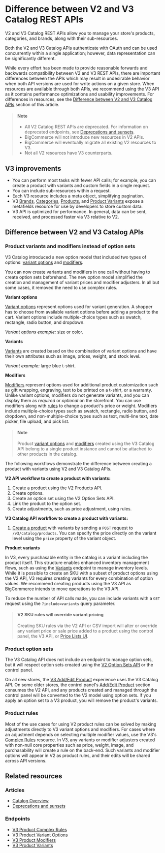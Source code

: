 # Difference between V2 and V3 Catalog REST APIs



V2 and V3 Catalog REST APIs allow you to manage your store's products, categories, and brands, along with their sub-resources.

Both the V2 and V3 Catalog APIs authenticate with OAuth and can be used concurrently within a single application; however, data representation can be significantly different.

While every effort has been made to provide reasonable forwards and backwards compatibility between V2 and V3 REST APIs, there are important differences between the APIs which may result in undesirable behavior when both API versions are used for write actions on a given store. When resources are available through both APIs, we recommend using the V3 API as it contains performance optimizations and usability improvements.
For differences in resources, see the [Difference between V2 and V3 Catalog APIs](#difference-between-v2-and-v3-catalog-apis) section of this article.

<!-- theme: info -->
> #### Note
> * All V2 Catalog REST APIs are deprecated. For information on deprecated endpoints, see [Deprecations and sunsets](/api-docs/getting-started/deprecations-and-sunsets).
> * BigCommerce will not introduce new resources in V2 APIs.
> * BigCommerce will eventually migrate all existing V2 resources to V3.
> * Not all V2 resources have V3 counterparts. 



## V3 improvements

* You can perform most tasks with fewer API calls; for example, you can create a product with variants and custom fields in a single request.
* You can include sub-resources within a request.
* Each V3 resource includes a meta object, simplifying pagination.
* V3 [Brands](/api-reference/store-management/catalog/brands/getbrandbyid), [Categories](/api-reference/store-management/catalog/category/getcategorybyid), [Products](/api-reference/store-management/catalog/products/getproductbyid), and [Product Variants](/api-reference/store-management/catalog/product-variants/getvariantbyid) expose a metafields resource for use by developers to store custom data.
* V3 API is optimized for performance. In general, data can be sent, received, and processed faster via V3 relative to V2.

## Difference between V2 and V3 Catalog APIs

### Product variants and modifiers instead of option sets

V3 Catalog introduced a new option model that included two types of options: [variant options](/api-docs/store-management/catalog/catalog-overview#variant-options) and [modifiers](/api-docs/store-management/catalog/catalog-overview#modifier-options). 

You can now create variants and modifiers in one call without having to create option sets beforehand. The new option model simplified the creation and management of variant prices and modifier adjusters. In all but some cases,  it removed the need to use complex rules.

**Variant options**

[Variant options](/api-docs/store-management/catalog/catalog-overview#variant-options) represent options used for variant generation. A shopper has to choose from available variant options before adding a product to the cart. Variant options include multiple-choice types such as swatch, rectangle, radio button, and dropdown.

*Variant options example:* size or color.

**Variants**

[Variants](/api-docs/store-management/catalog/catalog-overview#variants) are created based on the combination of variant options and have their own attributes such as image, prices, weight, and stock level.

*Variant example:* large blue t-shirt.

**Modifiers**

[Modifiers](/api-docs/store-management/catalog/catalog-overview#modifier-options) represent options used for additional product customization such as gift wrapping, engraving, text to be printed on a t-shirt, or a warranty. Unlike variant options, modifiers do not generate variants, and you can display them as *required* or *optional* on the storefront. You can use modifiers along with [rules](/api-docs/store-management/catalog/catalog-overview#complex-rules) to change a product's price or weight.
Modifiers include multiple-choice types such as swatch, rectangle, radio button, and dropdown, and non-multiple-choice types such as text, multi-line text, date picker, file upload, and pick list.

<!-- theme: info -->
> #### Note
> Product [variant options](/api-reference/store-management/catalog/product-variant-options/getoptionbyid) and [modifiers](/api-reference/store-management/catalog/product-modifiers/getmodifierbyid) created using the V3 Catalog API belong to a single product instance and cannot be attached to other products in the catalog.



The following workflows demonstrate the difference between creating a product with variants using V2 and V3 Catalog APIs.

**V2 API workflow to create a product with variants:**

1. Create a product using the V2 Products API.
2. Create options.
3. Create an option set using the V2 Option Sets API.
4. Link the product to the option set.
5. Create adjustments, such as price adjustment, using rules.

**V3 Catalog API workflow to create a product with variants:**

1. [Create a product](/api-reference/store-management/catalog/products/createproduct) with variants by sending a `POST` request to `/v3/catalog/products`. You can specify the price directly on the variant level using the `price` property of the variant object.

**Product variants**

In V3, every purchasable entity in the catalog is a variant including the product itself. This structure enables enhanced inventory management flows, such as using the [Variants](/api-reference/store-management/catalog/variants/getvariants) endpoint to manage inventory levels. While it is possible to create an SKU with a subset of product options using the V2 API, V3 requires creating variants for every combination of option values. We recommend creating products using the V3 API as BigCommerce intends to move operations to the V3 API.

To reduce the number of API calls made, you can include variants with a `GET` request using the `?include=variants` query parameter.

<!-- theme: warning -->
> #### V2 SKU rules will override variant pricing
>
> Creating SKU rules via the V2 API or CSV import will alter or override any variant price or sale price added to a product using the control panel, the V3 API, or [Price Lists UI](https://support.bigcommerce.com/s/article/Price-Lists).



### Product option sets

The V3 Catalog API does not include an endpoint to manage option sets, but it will respect option sets created using the [V2 Option Sets API](/legacy/v2-catalog-products/v2-option-set-options) or the control panel. 

On all new stores, the [V3 Add/Edit Product](https://support.bigcommerce.com/s/article/Adding-Products-v3) experience uses the V3 Catalog API. On some older stores, the control panel's [Add/Edit Product](https://support.bigcommerce.com/s/article/Adding-Products) section consumes the V2 API, and any products created and managed through the control panel will be converted to the V2 model using option sets. If you apply an option set to a V3 product, you will remove the product's variants.

### Product rules 

Most of the use cases for using V2 product rules can be solved by making adjustments directly to V3 variant options and modifiers. For cases where an adjustment depends on selecting multiple modifier values, use the V3's [Complex Rules](/api-reference/store-management/catalog/product-complex-rules/createcomplexrule) resource. 
In V3, any variants or modifier adjusters created with non-null core properties such as price, weight, image, and purchasability will create a rule on the back-end. Such variants and modifier options will appear in V2 as product rules, and their edits will be shared across API versions.

## Related resources

### Articles
* [Catalog Overview](/api-docs/store-management/catalog/catalog-overview/)
* [Deprecations and sunsets](/api-docs/getting-started/deprecations-and-sunsets)

### Endpoints
* [V3 Product Complex Rules](/api-reference/store-management/catalog/product-complex-rules/getcomplexrules)
* [V3 Product Variant Options](/api-reference/store-management/catalog/product-variant-options/getoptions)
* [V3 Product Modifiers](/api-reference/store-management/catalog/product-modifiers/getmodifiers)
* [V3 Product Variants](/api-reference/store-management/catalog/product-variants/getvariantsbyproductid)
